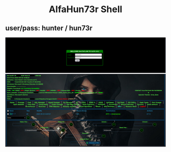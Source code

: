 <h1><p align="center"> AlfaHun73r Shell </p></h1>

## user/pass: hunter / hun73r

<img src="https://raw.githubusercontent.com/1337r0j4n/php-backdoors/main/.img/80.png">

<img src="https://raw.githubusercontent.com/1337r0j4n/php-backdoors/main/.img/81.png">

